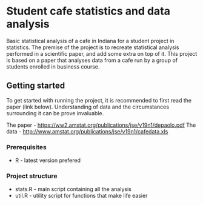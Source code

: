 # Student cafe statistics and data analysis

Basic statistical analysis of a cafe in Indiana for a student project in statistics. The premise of the project is to recreate statistical analysis performed in a scientific paper, and add some extra on top of it. This project is based on a paper that analyses data from a cafe run by a group of students enrolled in business course.

## Getting started

To get started with running the project, it is recommended to first read the paper (link below). Understanding of data and the circumstances surrounding it can be prove invaluable.

The paper - https://ww2.amstat.org/publications/jse/v19n1/depaolo.pdf
The data - http://www.amstat.org/publications/jse/v19n1/cafedata.xls

### Prerequisites

* R - latest version prefered

### Project structure

* stats.R - main script containing all the analysis
* util.R - utility script for functions that make life easier

